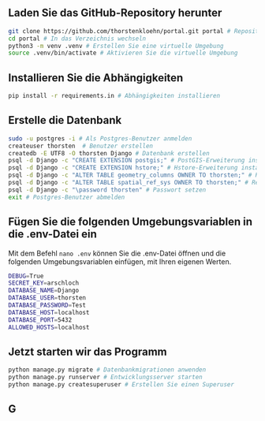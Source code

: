 ## Laden Sie das GitHub-Repository herunter
```bash
git clone https://github.com/thorstenkloehn/portal.git portal # Repository klonen
cd portal # In das Verzeichnis wechseln
python3 -m venv .venv # Erstellen Sie eine virtuelle Umgebung
source .venv/bin/activate # Aktivieren Sie die virtuelle Umgebung
```
## Installieren Sie die Abhängigkeiten
```bash
pip install -r requirements.in # Abhängigkeiten installieren
```
## Erstelle die Datenbank
```bash
sudo -u postgres -i # Als Postgres-Benutzer anmelden
createuser thorsten  # Benutzer erstellen
createdb -E UTF8 -O thorsten Django # Datenbank erstellen
psql -d Django -c "CREATE EXTENSION postgis;" # PostGIS-Erweiterung installieren
psql -d Django -c "CREATE EXTENSION hstore;" # Hstore-Erweiterung installieren
psql -d Django -c "ALTER TABLE geometry_columns OWNER TO thorsten;" # Rechte setzen
psql -d Django -c "ALTER TABLE spatial_ref_sys OWNER TO thorsten;" # Rechte setzen
psql -d Django -c "\password thorsten" # Passwort setzen
exit # Postgres-Benutzer abmelden
```
## Fügen Sie die folgenden Umgebungsvariablen in die .env-Datei ein
Mit dem Befehl `nano .env` können Sie die .env-Datei öffnen und die folgenden Umgebungsvariablen einfügen, mit Ihren eigenen Werten.
```bash
DEBUG=True 
SECRET_KEY=arschloch 
DATABASE_NAME=Django 
DATABASE_USER=thorsten
DATABASE_PASSWORD=Test
DATABASE_HOST=localhost
DATABASE_PORT=5432
ALLOWED_HOSTS=localhost
```
## Jetzt starten wir das Programm
```bash
python manage.py migrate # Datenbankmigrationen anwenden
python manage.py runserver # Entwicklungsserver starten 
python manage.py createsuperuser # Erstellen Sie einen Superuser
``` 
## G